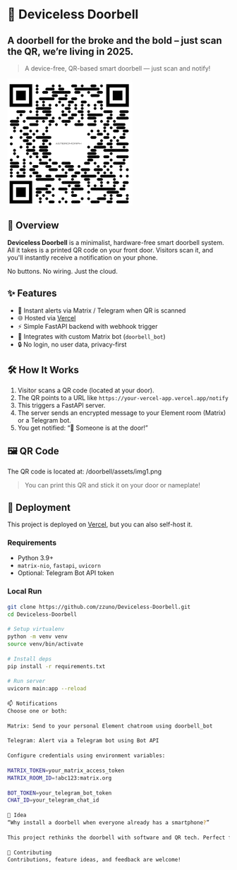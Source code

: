 # 🚪 Deviceless Doorbell
## A doorbell for the broke and the bold – just scan the QR, we’re living in 2025.
> A device-free, QR-based smart doorbell — just scan and notify!

![QR Code](./assets/img1.png)

## 📌 Overview

**Deviceless Doorbell** is a minimalist, hardware-free smart doorbell system.  
All it takes is a printed QR code on your front door. Visitors scan it, and you'll instantly receive a notification on your phone.

No buttons. No wiring. Just the cloud.

## ✨ Features

- 📱 Instant alerts via Matrix / Telegram when QR is scanned
- 🌐 Hosted via [Vercel](https://vercel.com)
- ⚡ Simple FastAPI backend with webhook trigger
- 🧩 Integrates with custom Matrix bot (`doorbell_bot`)
- 🔒 No login, no user data, privacy-first

## 🛠️ How It Works

1. Visitor scans a QR code (located at your door).
2. The QR points to a URL like `https://your-vercel-app.vercel.app/notify`
3. This triggers a FastAPI server.
4. The server sends an encrypted message to your Element room (Matrix) or a Telegram bot.
5. You get notified: “🚪 Someone is at the door!”

## 🖼️ QR Code

The QR code is located at:
/doorbell/assets/img1.png


> You can print this QR and stick it on your door or nameplate!

## 🚀 Deployment

This project is deployed on [Vercel](https://vercel.com), but you can also self-host it.

### Requirements

- Python 3.9+
- `matrix-nio`, `fastapi`, `uvicorn`
- Optional: Telegram Bot API token

### Local Run

```bash
git clone https://github.com/zzuno/Deviceless-Doorbell.git
cd Deviceless-Doorbell

# Setup virtualenv
python -m venv venv
source venv/bin/activate

# Install deps
pip install -r requirements.txt

# Run server
uvicorn main:app --reload

📫 Notifications
Choose one or both:

Matrix: Send to your personal Element chatroom using doorbell_bot

Telegram: Alert via a Telegram bot using Bot API

Configure credentials using environment variables:

MATRIX_TOKEN=your_matrix_access_token
MATRIX_ROOM_ID=!abc123:matrix.org

BOT_TOKEN=your_telegram_bot_token
CHAT_ID=your_telegram_chat_id

🧠 Idea
“Why install a doorbell when everyone already has a smartphone?”

This project rethinks the doorbell with software and QR tech. Perfect for offices, shared housing, or minimalists who love frictionless design.

🤝 Contributing
Contributions, feature ideas, and feedback are welcome!
